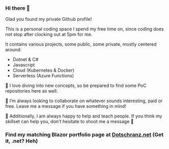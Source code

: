 ### Hi there 👋

Glad you found my private Github profile!

This is a personal coding space I spend my free time on, since coding does not stop after clocking out at 5pm for me.

It contains various projects, some public, some private, mostly centered around:
- Dotnet & C# 
- Javascript
- Cloud (Kubernetes & Docker)
- Serverless (Azure Functions)

📖 I love diving into new concepts, so be prepared to find some PoC repositories here as well.

👯 I’m always looking to collaborate on whatever sounds interesting, paid or free. Leave me a message if you have something in mind!

💬 Additionally, I am always happy to help and teach people. If you think my skillset can help you, don't hesitate to shoot me a message 📨

### Find my matching Blazor portfolio page at [Dotschranz.net](https://dotschranz.net) (Get it, .net? Heh)